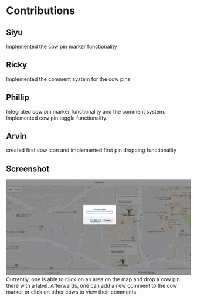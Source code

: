# Contributions

## Siyu
Implemented the cow pin marker functionality

## Ricky
Implemented the comment system for the cow pins

## Phillip
Integrated cow pin marker functionality and the comment system. Implemented
cow pin toggle functionality.

## Arvin
created first cow icon and implemented first pin dropping functionality 
## Screenshot
![Screenshot](Images/Milestone5.jpg)
Currently, one is able to click on an area on the map and drop a cow pin there with a label.  Afterwards, one can add a new comment to the cow marker or click on other cows to view their comments.
